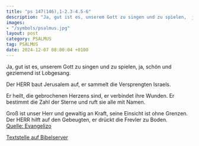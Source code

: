 ```yaml
---
title: "ps 147(146),1-2.3-4.5-6"
description: "Ja, gut ist es, unserem Gott zu singen und zu spielen,  ja, schön und geziemend ist Lobgesang.  Der HERR baut Jerusalem auf,  er sammelt die Versprengten Israels.  Er heilt, die gebrochenen Herzens sind,  er verbindet ihre Wunden. Er bestimmt die Zahl der Sterne  und ruft sie...."
images:
- "/symbols/psalmus.jpg"
layout: post
category: PSALMUS
tag: PSALMUS
date: 2024-12-07 08:00:04 +0100
---
```

Ja, gut ist es, unserem Gott zu singen und zu spielen, 
ja, schön und geziemend ist Lobgesang.

Der HERR baut Jerusalem auf, 
er sammelt die Versprengten Israels.

Er heilt, die gebrochenen Herzens sind, 
er verbindet ihre Wunden.
Er bestimmt die Zahl der Sterne 
und ruft sie alle mit Namen.<!--more-->

Groß ist unser Herr und gewaltig an Kraft, 
seine Einsicht ist ohne Grenzen.
Der HERR hilft auf den Gebeugten, 
er drückt die Frevler zu Boden.<br>
[Quelle: Evangelizo](https://evangeliumtagfuertag.org/DE/gospel)

[Textstelle auf Bibelserver](https://www.bibleserver.com/EU/ps147(146),1-2.3-4.5-6)
